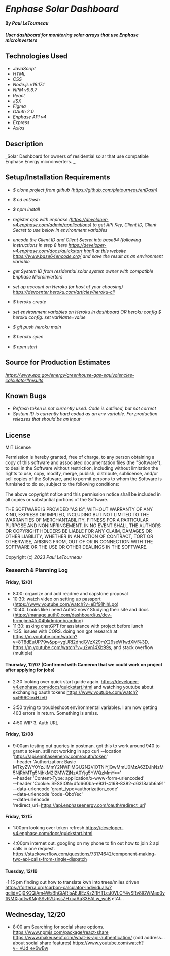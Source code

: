 # _Enphase Solar Dashboard_

#### By _Paul LeTourneau_

#### _User dashboard for monitoring solar arrays that use Enphase microinverters_

## Technologies Used

- _JavaScript_
- _HTML_
- _CSS_
- _Node.js v18.17.1_
- _NPM v9.6.7_
- _React_
- _JSX_
- _Figma_
- _OAuth 2.0_
- _Enphase API v4_
- _Express_
- _Axios_

## Description

_Solar Dashboard for owners of residential solar that use compatible Enphase Energy microinverters. _

## Setup/Installation Requirements

- _$ clone project from github (https://github.com/pletourneau/enDash)_
- _$ cd enDash_
- _$ npm install_

- _register app with enphase (https://developer-v4.enphase.com/admin/applications) to get API Key, Client ID, Client Secret to use below in environment variables_
- _encode the Client ID and Client Secret into base64 (following instructions in step 8 here https://developer-v4.enphase.com/docs/quickstart.html) at this website https://www.base64encode.org/ and save the result as an environment variable_
- _get System ID from residential solar system owner with compatible Enphase Microinverters_
- _set up account on Heroku (or host of your choosing) https://devcenter.heroku.com/articles/heroku-cli_
- _$ heroku create_
- _set environment variables on Heroku in dashboard OR heroku config $ heroku config: set varName=value_
- _$ git push heroku main_
- _$ heroku open_
- _$ npm start_

## Source for Production Estimates

_https://www.epa.gov/energy/greenhouse-gas-equivalencies-calculator#results_

## Known Bugs

- _Refresh token is not currently used. Code is outlined, but not correct_
- _System ID is currently hard coded as an env variable. For production releases that should be an input_

## License

MIT License

Permission is hereby granted, free of charge, to any person obtaining a copy of this software and associated documentation files (the "Software"), to deal in the Software without restriction, including without limitation the rights to use, copy, modify, merge, publish, distribute, sublicense, and/or sell copies of the Software, and to permit persons to whom the Software is furnished to do so, subject to the following conditions:

The above copyright notice and this permission notice shall be included in all copies or substantial portions of the Software.

THE SOFTWARE IS PROVIDED "AS IS", WITHOUT WARRANTY OF ANY KIND, EXPRESS OR IMPLIED, INCLUDING BUT NOT LIMITED TO THE WARRANTIES OF MERCHANTABILITY, FITNESS FOR A PARTICULAR PURPOSE AND NONINFRINGEMENT. IN NO EVENT SHALL THE AUTHORS OR COPYRIGHT HOLDERS BE LIABLE FOR ANY CLAIM, DAMAGES OR OTHER LIABILITY, WHETHER IN AN ACTION OF CONTRACT, TORT OR OTHERWISE, ARISING FROM, OUT OF OR IN CONNECTION WITH THE SOFTWARE OR THE USE OR OTHER DEALINGS IN THE SOFTWARE.

Copyright (c) _2023_ _Paul LeTourneau_

### Research & Planning Log

#### Friday, 12/01

- 8:00: organize and add readme and capstone proposal
- 10:30: watch video on setting up passport (https://www.youtube.com/watch?v=eDf91hihLpo)
- 10:40: Looks like i need AuthO now? Studying their site and docs (https://manage.auth0.com/dashboard/us/dev-hrmujmh4fu04bkdm/onboarding)
- 11:30: asking chatGPT for assistance with project before lunch
- 1:35: issues with CORS. doing non gpt research at https://m.youtube.com/watch?v=8T8dEuUP79w&pp=ygURI2dhdGVzX29mX29seW1wdXM%3D, https://m.youtube.com/watch?v=u2vn14Xb99s, and stack overflow (multiple)

#### Thursday, 12/07 (Confirmed with Cameron that we could work on project after applying for jobs)

- 2:30 looking over quick start guide again. https://developer-v4.enphase.com/docs/quickstart.html and watching youtube about exchanging oauth tokens https://www.youtube.com/watch?v=996OiexHze0

- 3:50 trying to troubleshoot environmental variables. I am now getting 403 errors in return. Something is amiss.

- 4:50 WIP 3. Auth URL

#### Friday, 12/08

- 9:00am testing out queries in postman. got this to work around 940 to grant a token. still not working in app
  curl --location 'https://api.enphaseenergy.com/oauth/token' \
  --header 'Authorization: Basic MTkyZWY0YzJiMmY2NWFlMGU2N2ViOTNlYjQwMmU0MzA6ZDJhNzM5NjRhMTg5NjhkM2I2MWZjNzA0Yjg5YWQzMmY==' \
  --header 'Content-Type: application/x-www-form-urlencoded' \
  --header 'Cookie: SESSION=dfd660ba-e931-4168-8382-d6318abb6a91' \
  --data-urlencode 'grant_type=authorization_code' \
  --data-urlencode 'code=QboYec' \
  --data-urlencode 'redirect_uri=https://api.enphaseenergy.com/oauth/redirect_uri'

#### Friday, 12/15

- 1:00pm looking over token refresh https://developer-v4.enphase.com/docs/quickstart.html

- 4:00pm internet out. googling on my phone to fin out how to join 2 api calls in one request. https://stackoverflow.com/questions/73174642/component-making-two-api-calls-from-single-dispatch

#### Tuesday, 12/19

-1:15 pm finding out how to translate kwh into trees/miles driven https://forterra.org/carbon-calculator-individuals/?gclid=Cj0KCQiAm4WsBhCiARIsAEJIEzXz2RHTLcJ0VLCY4vSRv8lGWMao0vfNMXjadtwKMgSSvR7UpssZHxcaAq33EALw_wcB etAl...

## Wednesday, 12/20

- 8:00 am Searching for social share options.
  https://www.npmjs.com/package/react-share
  https://www.makeuseof.com/what-is-api-authentication/ (odd address... about social share features)
  https://www.youtube.com/watch?v=_vUd_ex6wBw
